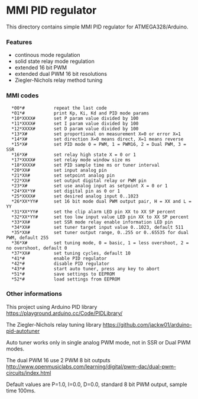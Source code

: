 # MMI PID regulator

This directory contains simple MMI PID regulator for ATMEGA328/Arduino.

### Features

  - continous mode regulation
  - solid state relay mode regulation
  - extended 16 bit PWM
  - extended dual PWM 16 bit resolutions
  - Ziegler-Nichols relay method tuning

### MMI codes

      *00*#           repeat the last code
      *01*#           print Kp, Ki, Kd and PID mode params
      *10*XXXX#       set P param value divided by 100
      *11*XXXX#       set I param value divided by 100
      *12*XXXX#       set D param value divided by 100
      *13*X#          set proportional on measurement X=0 or error X=1
      *14*X#          set direction X=0 means direct, X=1 means reverse
      *15*X#          set PID mode 0 = PWM, 1 = PWM16, 2 = Dual PWM, 3 = SSR
      *16*X#          set relay high state X = 0 or 1
      *17*XXXX#       set relay mode window size ms
      *18*XXXX#       set PID sample time ms or tuner interval
      *20*XX#         set input analog pin
      *21*XX#         set setpoint analog pin
      *22*XX#         set output digital relay or PWM pin
      *23*X#          set use analog input as setpoint X = 0 or 1
      *24*XX*Y#       set digital pin as 0 or 1
      *25*XXXX#       set desired analog input 0..1023
      *26*XX*YY#      set 16 bit mode dual PWM output pair, H = XX and L = YY
      *31*XX*YY#      set the clip alarm LED pin XX to XX SP percent
      *32*XX*YY#      set too low input value LED pin XX to XX SP percent
      *33*XX#         set SSR mode relay enable information LED pin
      *34*XX#         set tuner target input value 0..1023, default 511
      *35*XX#         set tuner output range, 0..255 or 0..65535 for dual PWM, default 255
      *36*X#          set tuning mode, 0 = basic, 1 = less overshoot, 2 = no overshoot, default 0
      *37*XX#         set tuning cycles, default 10
      *41*#           enable PID regulator
      *42*#           disable PID regulator
      *43*#           start auto tuner, press any key to abort
      *51*#           save settings to EEPROM
      *52*#           load settings from EEPROM

### Other informations

This project using Arduino PID library
https://playground.arduino.cc/Code/PIDLibrary/

The Ziegler-Nichols relay tuning library
https://github.com/jackw01/arduino-pid-autotuner

Auto tuner works only in single analog PWM mode, not in SSR or Dual PWM modes.

The dual PWM 16 use 2 PWM 8 bit outputs
http://www.openmusiclabs.com/learning/digital/pwm-dac/dual-pwm-circuits/index.html

Default values are P=1.0, I=0.0, D=0.0, standard 8 bit PWM output, sample time 100ms.